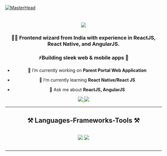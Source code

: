 
[![MasterHead](https://qrangers.com/wp-content/uploads/2021/09/Banner-Introduction-to-3D-Animation.png)](https://linkedin.com/in/aasmi-c)
<h1 align="center">
    <img src="https://readme-typing-svg.herokuapp.com/?font=Righteous&size=35&center=true&vCenter=true&width=200&height=70&duration=4000&lines=Hi+There!+👋;+I'm+Aasmi+!;" />
</h1>
<h3 align="center">👨‍💻 Frontend wizard from India with experience in ReactJS, React Native, and AngularJS.</h3>
<h3 align="center">⚡Building sleek web & mobile apps 🚀</h3>

<div align="center">
    
- 🔭 I’m currently working on **Parent Portal Web Application**

- 🌱 I’m currently learning **React Native/React JS**

- 💬 Ask me about **ReactJS, AngularJS**
  
</div>

<div align="center"> 
  <a href="mailto:aasmideveloper@gmail.com">
    <img src="https://img.shields.io/badge/Gmail-333333?style=for-the-badge&logo=gmail&logoColor=red" />
  </a>
  <a href="https://linkedin.com/in/aasmi-c" target="_blank">
    <img src="https://img.shields.io/badge/LinkedIn-0077B5?style=for-the-badge&logo=linkedin&logoColor=white" target="_blank" />
  </a>
</div>

 <hr/>
 
<h2 align="center">⚒️ Languages-Frameworks-Tools ⚒️</h2>
<br/>
<div align="center">
    <img src="https://skillicons.dev/icons?i=html,css,javascript,typescript,angular,react,bootstrap,tailwind,figma" />
    <img src="https://skillicons.dev/icons?i=nodejs,express,mysql,prisma,redis,jest,jenkins,postman,github,git,aws" />
</div>
<br/>
<hr/>
